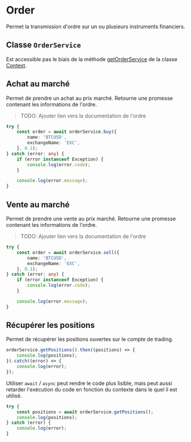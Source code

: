 # Order

Permet la transmission d'ordre sur un ou plusieurs instruments financiers.



## Classe `OrderService`

Est accessible pas le biais de la méthode [getOrderService](./common.md#acces-au-service-de-passage-d-ordre) de la classe [Context](./common.md#context).

## Achat au marché

Permet de prendre un achat au prix marché. Retourne une promesse contenant les informations de l'ordre.

> TODO: Ajouter lien vers la documentation de l'ordre

```ts
try {
    const order = await orderService.buy({
        name: 'BTCUSD',
        exchangeName: 'EXC',
    }, 0.1);
} catch (error: any) {
	if (error instanceof Exception) {
	    console.log(error.code);
	}

	console.log(error.message);
}
```

## Vente au marché

Permet de prendre une vente au prix marché. Retourne une promesse contenant les informations de l'ordre.

> TODO: Ajouter lien vers la documentation de l'ordre

```ts
try {
    const order = await orderService.sell({
        name: 'BTCUSD',
        exchangeName: 'EXC',
    }, 0.1);
} catch (error: any) {
	if (error instanceof Exception) {
	    console.log(error.code);
	}

	console.log(error.message);
}
```

## Récupérer les positions

Permet de récupérer les positions ouvertes sur le compte de trading.

```ts
orderService.getPositions().then((positions) => {
    console.log(positions);
}).catch((error) => {
    console.log(error);
});
```

Utiliser `await` / `async` peut rendre le code plus lisible, mais peut aussi retarder l'exécution du code en fonction du contexte dans le quel il est utilisé.

```ts
try {
    const positions = await orderService.getPositions();
    console.log(positions);
} catch (error) {
    console.log(error);
}
```